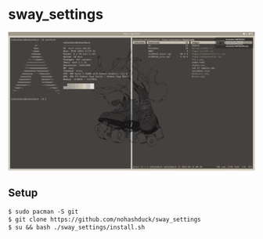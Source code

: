 # sway_settings
![Alt text](/screenshots/screenshot.png "screenshot")

## Setup
```
$ sudo pacman -S git
$ git clone https://github.com/nohashduck/sway_settings
$ su && bash ./sway_settings/install.sh
```
